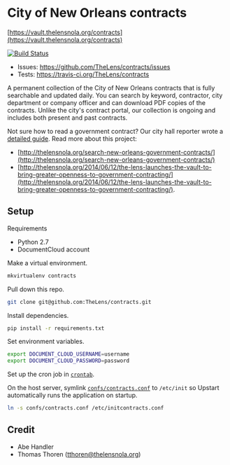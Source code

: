 # City of New Orleans contracts

[https://vault.thelensnola.org/contracts](https://vault.thelensnola.org/contracts)

[![Build Status](https://travis-ci.org/TheLens/contracts.svg?branch=master)](https://travis-ci.org/TheLens/contracts)

- Issues: https://github.com/TheLens/contracts/issues
- Tests: https://travis-ci.org/TheLens/contracts

A permanent collection of the City of New Orleans contracts that is fully searchable and updated daily. You can search by keyword, contractor, city department or company officer and can download PDF copies of the contracts. Unlike the city's contract portal, our collection is ongoing and includes both present and past contracts.

Not sure how to read a government contract? Our city hall reporter wrote a [detailed guide](http://thelensnola.org/2014/05/29/how-to-read-a-government-contract/). Read more about this project:

- [http://thelensnola.org/search-new-orleans-government-contracts/](http://thelensnola.org/search-new-orleans-government-contracts/)
- [http://thelensnola.org/2014/06/12/the-lens-launches-the-vault-to-bring-greater-openness-to-government-contracting/](http://thelensnola.org/2014/06/12/the-lens-launches-the-vault-to-bring-greater-openness-to-government-contracting/).

## Setup

Requirements

- Python 2.7
- DocumentCloud account

Make a virtual environment.

```bash
mkvirtualenv contracts
```

Pull down this repo.

```bash
git clone git@github.com:TheLens/contracts.git
```

Install dependencies.

```bash
pip install -r requirements.txt
```

Set environment variables.

```bash
export DOCUMENT_CLOUD_USERNAME=username
export DOCUMENT_CLOUD_PASSWORD=password
```

Set up the cron job in [`crontab`](crontab).

On the host server, symlink [`confs/contracts.conf`](confs/contracts.conf) to `/etc/init` so Upstart automatically runs the application on startup.

```bash
ln -s confs/contracts.conf /etc/initcontracts.conf
```

## Credit

- Abe Handler
- Thomas Thoren (tthoren@thelensnola.org)
